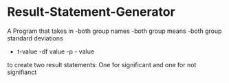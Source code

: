 # Result-Statement-Generator
A Program that takes in 
-both group names
-both group means
-both group standard deviations
- t-value
-df value
-p - value

to create two result statements: One for significant and one for not signifianct 
